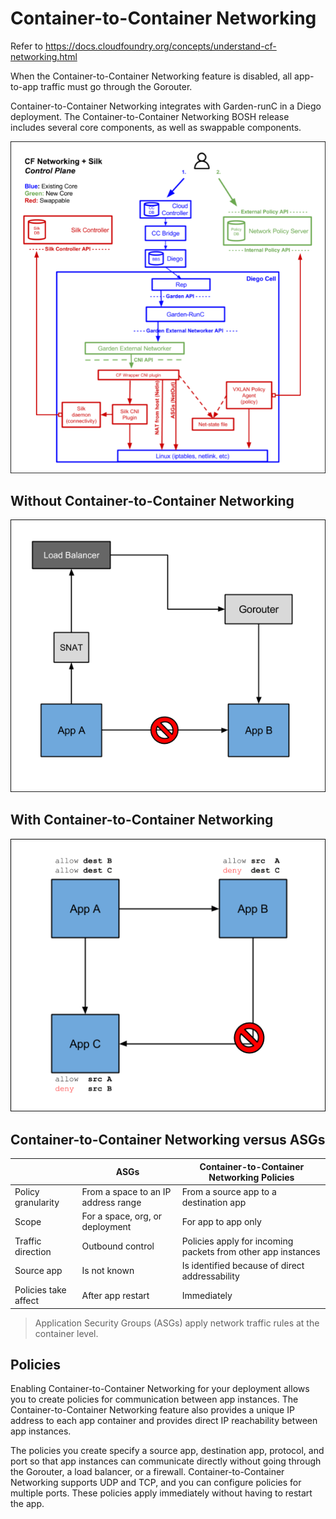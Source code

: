 # Container-to-Container Networking

Refer to https://docs.cloudfoundry.org/concepts/understand-cf-networking.html

When the Container-to-Container Networking feature is disabled, all app-to-app traffic must go through the Gorouter.

Container-to-Container Networking integrates with Garden-runC in a Diego deployment. The Container-to-Container Networking BOSH release includes several core components, as well as swappable components.

![c2c arch](images/c2c-arch.png)

## Without Container-to-Container Networking

![pre c2c](images/pre-c2c.png)

## With Container-to-Container Networking

![post c2c](images/post-c2c.png)

## Container-to-Container Networking versus ASGs

|  | ASGs | Container-to-Container Networking Policies |
| --- | --- | --- |
| Policy granularity | From a space to an IP address range | From a source app to a destination app |
| Scope | For a space, org, or deployment | For app to app only |
| Traffic direction | Outbound control | Policies apply for incoming packets from other app instances |
| Source app | Is not known | Is identified because of direct addressability |
| Policies take affect | After app restart | Immediately |

> Application Security Groups (ASGs) apply network traffic rules at the container level.

## Policies

Enabling Container-to-Container Networking for your deployment allows you to create policies for communication between app instances. The Container-to-Container Networking feature also provides a unique IP address to each app container and provides direct IP reachability between app instances.

The policies you create specify a source app, destination app, protocol, and port so that app instances can communicate directly without going through the Gorouter, a load balancer, or a firewall. Container-to-Container Networking supports UDP and TCP, and you can configure policies for multiple ports. These policies apply immediately without having to restart the app.






